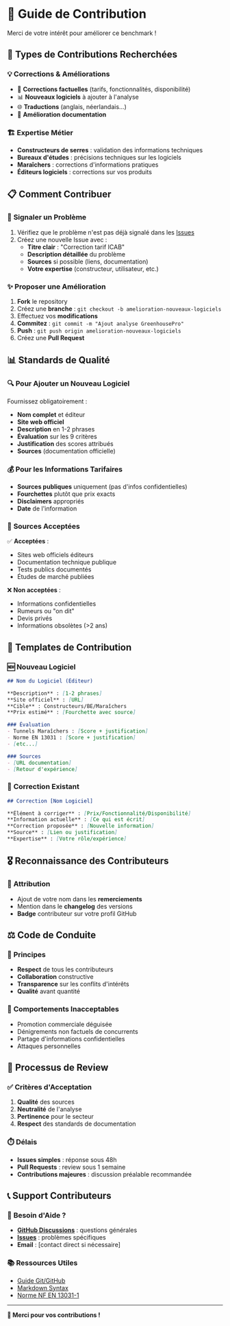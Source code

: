 # 🤝 Guide de Contribution

Merci de votre intérêt pour améliorer ce benchmark !

## 🎯 **Types de Contributions Recherchées**

### 💡 **Corrections & Améliorations**
- 🔧 **Corrections factuelles** (tarifs, fonctionnalités, disponibilité)
- 📊 **Nouveaux logiciels** à ajouter à l'analyse
- 🌐 **Traductions** (anglais, néerlandais...)
- 📝 **Amélioration documentation**

### 🏗️ **Expertise Métier**
- **Constructeurs de serres** : validation des informations techniques
- **Bureaux d'études** : précisions techniques sur les logiciels
- **Maraîchers** : corrections d'informations pratiques
- **Éditeurs logiciels** : corrections sur vos produits

## 📋 **Comment Contribuer**

### 🐛 **Signaler un Problème**
1. Vérifiez que le problème n'est pas déjà signalé dans les [Issues](../../issues)
2. Créez une nouvelle Issue avec :
   - **Titre clair** : "Correction tarif ICAB" 
   - **Description détaillée** du problème
   - **Sources** si possible (liens, documentation)
   - **Votre expertise** (constructeur, utilisateur, etc.)

### ✨ **Proposer une Amélioration**
1. **Fork** le repository
2. Créez une **branche** : `git checkout -b amelioration-nouveaux-logiciels`
3. Effectuez vos **modifications**
4. **Commitez** : `git commit -m "Ajout analyse GreenhousePro"`
5. **Push** : `git push origin amelioration-nouveaux-logiciels`
6. Créez une **Pull Request**

## 📊 **Standards de Qualité**

### 🔍 **Pour Ajouter un Nouveau Logiciel**
Fournissez obligatoirement :
- **Nom complet** et éditeur
- **Site web officiel** 
- **Description** en 1-2 phrases
- **Évaluation** sur les 9 critères
- **Justification** des scores attribués
- **Sources** (documentation officielle)

### 💰 **Pour les Informations Tarifaires**
- **Sources publiques** uniquement (pas d'infos confidentielles)
- **Fourchettes** plutôt que prix exacts
- **Disclaimers** appropriés
- **Date** de l'information

### 🔗 **Sources Acceptées**
✅ **Acceptées** :
- Sites web officiels éditeurs
- Documentation technique publique
- Tests publics documentés
- Études de marché publiées

❌ **Non acceptées** :
- Informations confidentielles
- Rumeurs ou "on dit"
- Devis privés
- Informations obsolètes (>2 ans)

## 📝 **Templates de Contribution**

### 🆕 **Nouveau Logiciel**
```markdown
## Nom du Logiciel (Éditeur)

**Description** : [1-2 phrases]
**Site officiel** : [URL]
**Cible** : Constructeurs/BE/Maraîchers
**Prix estimé** : [Fourchette avec source]

### Évaluation
- Tunnels Maraîchers : [Score + justification]
- Norme EN 13031 : [Score + justification]
- [etc...]

### Sources
- [URL documentation]
- [Retour d'expérience]
```

### 🔧 **Correction Existant**
```markdown
## Correction [Nom Logiciel]

**Élément à corriger** : [Prix/Fonctionnalité/Disponibilité]
**Information actuelle** : [Ce qui est écrit]
**Correction proposée** : [Nouvelle information]
**Source** : [Lien ou justification]
**Expertise** : [Votre rôle/expérience]
```

## 🎖️ **Reconnaissance des Contributeurs**

### 📜 **Attribution**
- Ajout de votre nom dans les **remerciements**
- Mention dans le **changelog** des versions
- **Badge** contributeur sur votre profil GitHub



## ⚖️ **Code de Conduite**

### 🤝 **Principes**
- **Respect** de tous les contributeurs
- **Collaboration** constructive
- **Transparence** sur les conflits d'intérêts
- **Qualité** avant quantité

### 🚫 **Comportements Inacceptables**
- Promotion commerciale déguisée
- Dénigrements non factuels de concurrents
- Partage d'informations confidentielles
- Attaques personnelles

## 🔄 **Processus de Review**

### ✅ **Critères d'Acceptation**
1. **Qualité** des sources
2. **Neutralité** de l'analyse  
3. **Pertinence** pour le secteur
4. **Respect** des standards de documentation

### ⏱️ **Délais**
- **Issues simples** : réponse sous 48h
- **Pull Requests** : review sous 1 semaine
- **Contributions majeures** : discussion préalable recommandée

## 📞 **Support Contributeurs**

### 💬 **Besoin d'Aide ?**
- **[GitHub Discussions](../../discussions)** : questions générales
- **[Issues](../../issues)** : problèmes spécifiques
- **Email** : [contact direct si nécessaire]

### 📚 **Ressources Utiles**
- [Guide Git/GitHub](https://guides.github.com/)
- [Markdown Syntax](https://www.markdownguide.org/)
- [Norme NF EN 13031-1](https://www.boutique.afnor.org/)

---

**🙏 Merci pour vos contributions !** 